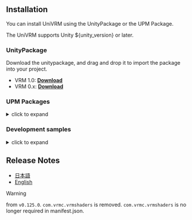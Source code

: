 ## Installation

You can install UniVRM using the UnityPackage or the UPM Package.

The UniVRM supports Unity ${unity_version} or later.

### UnityPackage

Download the unitypackage, and drag and drop it to import the package into your project.

- VRM 1.0: **[Download](https://github.com/vrm-c/UniVRM/releases/download/v${version}/VRM-${version_hash}.unitypackage)**
- VRM 0.x: **[Download](https://github.com/vrm-c/UniVRM/releases/download/v${version}/UniVRM-${version_hash}.unitypackage)**

### UPM Packages

<details>
<summary>click to expand</summary>

You can install these UPM packages via Package Manager in UnityEditor.

- Open the package manager window: `Window` -> `Package Manager`
- Click `+` at the top-right of the package manager window, then select `Add package from git URL...`
- Specify UPM packages using URLs below.

| UPM package                  | git URL                                                                 |
|:-----------------------------|:------------------------------------------------------------------------|
| com.vrmc.gltf                | https://github.com/vrm-c/UniVRM.git?path=/Assets/UniGLTF#v${version}    |
| com.vrmc.univrm (VRM 0.x)    | https://github.com/vrm-c/UniVRM.git?path=/Assets/VRM#v${version}        |
| com.vrmc.vrm (VRM 1.0)       | https://github.com/vrm-c/UniVRM.git?path=/Assets/VRM10#v${version}      |

You can also install via editing `Packages/manifest.json` directly.

```json5
// Packages/manifest.json
{
  "dependencies": {
    // ...
    "com.vrmc.gltf": "https://github.com/vrm-c/UniVRM.git?path=/Assets/UniGLTF#v${version}",
    "com.vrmc.univrm": "https://github.com/vrm-c/UniVRM.git?path=/Assets/VRM#v${version}",
    "com.vrmc.vrm": "https://github.com/vrm-c/UniVRM.git?path=/Assets/VRM10#v${version}",
    // ...
  }
}
```
</details>

### Development samples

<details>
<summary>click to expand</summary>

- via UnityPackage
  - VRM 1.0 Development Samples: [Download](https://github.com/vrm-c/UniVRM/releases/download/v${version}/VRM_Samples-${version_hash}.unitypackage)
  - VRM 0.x Development Samples: [Download](https://github.com/vrm-c/UniVRM/releases/download/v${version}/UniVRM_Samples-${version_hash}.unitypackage)
- via UPM Package
  - You can find `Samples` in the Package Manager and then submit `Import` button.
    - `Window` -> `Package Manager` -> `Packages: In Project` -> `VRM-1.0` or `VRM`
</details>

## Release Notes

- [日本語](https://vrm.dev/release/${dir}/v${version}/)
- [English](https://vrm.dev/en/release/${dir}/v${version}/)

> [!WARNING]
> from `v0.125.0`.
> `com.vrmc.vrmshaders` is removed.
> `com.vrmc.vrmshaders` is no longer required in manifest.json.
